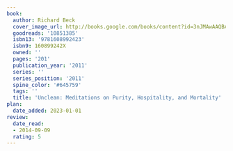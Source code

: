 ```yaml
---
book:
  author: Richard Beck
  cover_image_url: http://books.google.com/books/content?id=3nJMAwAAQBAJ&printsec=frontcover&img=1&zoom=1&edge=curl&source=gbs_api
  goodreads: '10851385'
  isbn13: '9781608992423'
  isbn9: 160899242X
  owned: ''
  pages: '201'
  publication_year: '2011'
  series: ''
  series_position: '2011'
  spine_color: '#645759'
  tags: ''
  title: 'Unclean: Meditations on Purity, Hospitality, and Mortality'
plan:
  date_added: 2023-01-01
review:
  date_read:
  - 2014-09-09
  rating: 5
---
```

